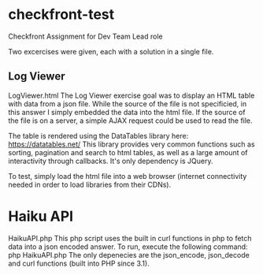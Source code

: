 # checkfront-test
Checkfront Assignment for Dev Team Lead role

Two excercises were given, each with a solution in a single file.

Log Viewer 
----------
LogViewer.html
The Log Viewer exercise goal was to display an HTML table with data from a json file. While the source of the file is not specificied, in this answer I simply embedded the data into the html file. If the source of the file is on a server, a simple AJAX request could be used to read the file.

The table is rendered using the DataTables library here:
https://datatables.net/
This library provides very common functions such as sorting, pagination and search to html tables, as well as a large amount of interactivity through callbacks. It's only dependency is JQuery.

To test, simply load the html file into a web browser (internet connectivity needed in order to load libraries from their CDNs).

Haiku API
==========
HaikuAPI.php
This php script uses the built in curl functions in php to fetch data into a json encoded answer.
To run, execute the following command:
php HaikuAPI.php
The only depenecies are the json_encode, json_decode and curl functions (built into PHP since 3.1).
